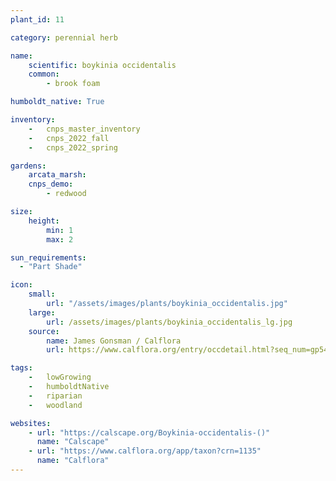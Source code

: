 ```yaml
---
plant_id: 11

category: perennial herb

name: 
    scientific: boykinia occidentalis
    common: 
        - brook foam 

humboldt_native: True

inventory: 
    -   cnps_master_inventory
    -   cnps_2022_fall
    -   cnps_2022_spring

gardens:
    arcata_marsh:
    cnps_demo:
        - redwood

size:
    height: 
        min: 1
        max: 2

sun_requirements:
  - "Part Shade"

icon: 
    small: 
        url: "/assets/images/plants/boykinia_occidentalis.jpg"
    large: 
        url: /assets/images/plants/boykinia_occidentalis_lg.jpg
    source: 
        name: James Gonsman / Calflora 
        url: https://www.calflora.org/entry/occdetail.html?seq_num=gp5412 

tags:  
    -   lowGrowing
    -   humboldtNative
    -   riparian
    -   woodland

websites:
    - url: "https://calscape.org/Boykinia-occidentalis-()" 
      name: "Calscape"
    - url: "https://www.calflora.org/app/taxon?crn=1135"
      name: "Calflora"
---
```


